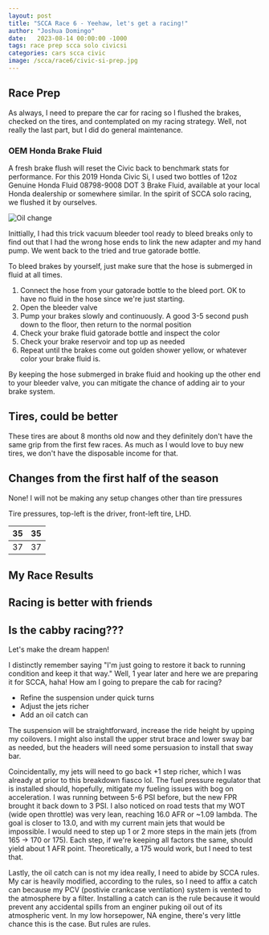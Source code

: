 ```yaml
---
layout: post
title: "SCCA Race 6 - Yeehaw, let's get a racing!"
author: "Joshua Domingo"
date:   2023-08-14 00:00:00 -1000
tags: race prep scca solo civicsi  
categories: cars scca civic
image: /scca/race6/civic-si-prep.jpg
---
```


## Race Prep

As always, I need to prepare the car for racing so I flushed the brakes, checked on the tires, and contemplated on my racing strategy. Well, not really the last part, but I did do general maintenance.

### OEM Honda Brake Fluid

A fresh brake flush will reset the Civic back to benchmark stats for performance. For this 2019 Honda Civic Si, I used two bottles of 12oz Genuine Honda Fluid 08798-9008 DOT 3 Brake Fluid, available at your local Honda dealership or somewhere similar. In the spirit of SCCA solo racing, we flushed it by ourselves.

![Oil change](https://sudoyashi.com/assets/img/scca/race6/oilchange.jpg)

Inittially, I had this trick vacuum bleeder tool ready to bleed breaks only to find out that I had the wrong hose ends to link the new adapter and my hand pump. We went back to the tried and true gatorade bottle.

To bleed brakes by yourself, just make sure that the hose is submerged in fluid at all times.

1. Connect the hose from your gatorade bottle to the bleed port. OK to have no fluid in the hose since we're just starting.
2. Open the bleeder valve
3. Pump your brakes slowly and continuously. A good 3-5 second push down to the floor, then return to the normal position
4. Check your brake fluid gatorade bottle and inspect the color
5. Check your brake reservoir and top up as needed
6. Repeat until the brakes come out golden shower yellow, or whatever color your brake fluid is.

By keeping the hose submerged in brake fluid and hooking up the other end to your bleeder valve, you can mitigate the chance of adding air to your brake system.

## Tires, could be better

These tires are about 8 months old now and they definitely don't have the same grip from the first few races. As much as I would love to buy new tires, we don't have the disposable income for that.

## Changes from the first half of the season

None! I will not be making any setup changes other than tire pressures

Tire pressures, top-left is the driver, front-left tire, LHD.

| 35   | 35   |
| ---- | ---- |
|  37    |  37    |

## My Race Results


## Racing is better with friends

## Is the cabby racing???

Let's make the dream happen!

I distinctly remember saying "I'm just going to restore it back to running condition and keep it that way." Well, 1 year later and here we are preparing it for SCCA, haha! How am I going to prepare the cab for racing?

- Refine the suspension under quick turns
- Adjust the jets richer
- Add an oil catch can

The suspension will be straightforward, increase the ride height by upping my coilovers. I might also install the upper strut brace and lower sway bar as needed, but the headers will need some persuasion to install that sway bar.

Coincidentally, my jets will need to go back +1 step richer, which I was already at prior to this breakdown fiasco lol. The fuel pressure regulator that is installed should, hopefully, mitigate my fueling issues with bog on acceleration. I was running between 5-6 PSI before, but the new FPR brought it back down to 3 PSI. I also noticed on road tests that my WOT (wide open throttle) was very lean, reaching 16.0 AFR or ~1.09 lambda. The goal is closer to 13.0, and with my current main jets that would be impossible. I would need to step up 1 or 2 more steps in the main jets (from 165 -> 170 or 175). Each step, if we're keeping all factors the same, should yield about 1 AFR point. Theoretically, a 175 would work, but I need to test that.

Lastly, the oil catch can is not my idea really, I need to abide by SCCA rules. My car is heavily modified, according to the rules, so I need to affix a catch can because my PCV (postivie crankcase ventilation) system is vented to the atmosphere by a filter. Installing a catch can is the rule because it would prevent any accidental spills from an enginer puking oil out of its atmospheric vent. In my low horsepower, NA engine, there's very little chance this is the case. But rules are rules.